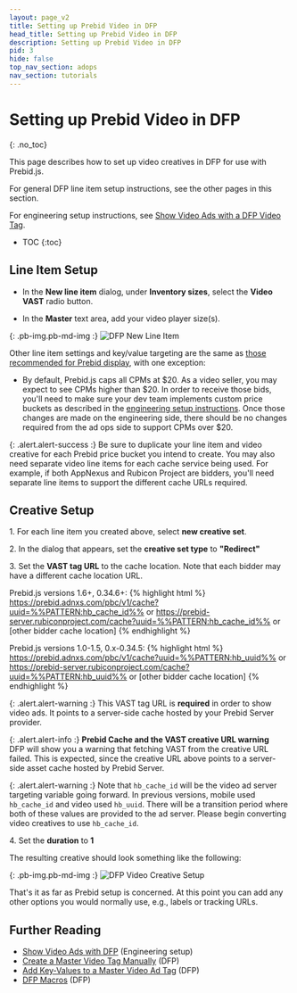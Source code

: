 ```yaml
---
layout: page_v2
title: Setting up Prebid Video in DFP
head_title: Setting up Prebid Video in DFP
description: Setting up Prebid Video in DFP
pid: 3
hide: false
top_nav_section: adops
nav_section: tutorials
---
```


<div class="bs-docs-section" markdown="1">

# Setting up Prebid Video in DFP
{: .no_toc}

This page describes how to set up video creatives in DFP for use with Prebid.js.

For general DFP line item setup instructions, see the other pages in this section.

For engineering setup instructions, see
[Show Video Ads with a DFP Video Tag]({{site.baseurl}}/dev-docs/show-video-with-a-dfp-video-tag.html).

* TOC
{:toc}

## Line Item Setup

- In the **New line item** dialog, under **Inventory sizes**, select the **Video VAST** radio button.

- In the **Master** text area, add your video player size(s).

{: .pb-img.pb-md-img :}
![DFP New Line Item]({{site.baseurl}}/assets/images/ad-ops/dfp-creative-setup/dfp-creative-setup-03.png)

Other line item settings and key/value targeting are the same as [those recommended for Prebid display]({{site.baseurl}}/adops/step-by-step.html#step-1-add-a-line-item), with one exception:

+ By default, Prebid.js caps all CPMs at $20.  As a video seller, you may expect to see CPMs higher than $20.  In order to receive those bids, you'll need to make sure your dev team implements custom price buckets as described in the [engineering setup instructions]({{site.baseurl}}/dev-docs/show-video-with-a-dfp-video-tag.html).  Once those changes are made on the engineering side, there should be no changes required from the ad ops side to support CPMs over $20.

{: .alert.alert-success :}
Be sure to duplicate your line item and video creative for each Prebid price bucket you intend to create. You may also need separate video line items for each cache service being used. For example, if both AppNexus and Rubicon Project are bidders, you'll need separate line items to support the different cache URLs required.

## Creative Setup

1\. For each line item you created above, select **new creative set**.

2\. In the dialog that appears, set the **creative set type** to **"Redirect"**

3\. Set the **VAST tag URL** to the cache location. Note that each bidder may have a different cache location URL.

Prebid.js versions 1.6+, 0.34.6+:
{% highlight html %}
   https://prebid.adnxs.com/pbc/v1/cache?uuid=%%PATTERN:hb_cache_id%%
or
   https://prebid-server.rubiconproject.com/cache?uuid=%%PATTERN:hb_cache_id%%
or
   [other bidder cache location]
{% endhighlight %}

Prebid.js versions 1.0-1.5, 0.x-0.34.5:
{% highlight html %}
   https://prebid.adnxs.com/pbc/v1/cache?uuid=%%PATTERN:hb_uuid%%
or
   https://prebid-server.rubiconproject.com/cache?uuid=%%PATTERN:hb_uuid%%
or
   [other bidder cache location]
{% endhighlight %}

   {: .alert.alert-warning :}
   This VAST tag URL is **required** in order to show video ads.  It points to
   a server-side cache hosted by your Prebid Server provider.

   {: .alert.alert-info :}
   **Prebid Cache and the VAST creative URL warning**  
   DFP will show you a warning that fetching VAST from the creative
   URL failed.  This is expected, since the creative URL above points
   to a server-side asset cache hosted by Prebid Server.

   {: .alert.alert-warning :}
   Note that `hb_cache_id` will be the video ad server targeting variable going forward.
   In previous versions, mobile used `hb_cache_id` and video used `hb_uuid`. There will be a
   transition period where both of these values are provided to the ad server.
   Please begin converting video creatives to use `hb_cache_id`.

4\. Set the **duration** to **1**

The resulting creative should look something like the following:

{: .pb-img.pb-md-img :}
![DFP Video Creative Setup]({{site.baseurl}}/assets/images/ad-ops/dfp-creative-setup/dfp-creative-setup-04.png)

That's it as far as Prebid setup is concerned.  At this point you can add any other options you would normally use, e.g., labels or tracking URLs.

## Further Reading

+ [Show Video Ads with DFP]({{site.baseurl}}/dev-docs/show-video-with-a-dfp-video-tag.html) (Engineering setup)
+ [Create a Master Video Tag Manually](https://support.google.com/dfp_premium/answer/1068325?hl=en&ref_topic=2480647) (DFP)
+ [Add Key-Values to a Master Video Ad Tag](https://support.google.com/dfp_premium/answer/1080597) (DFP)
+ [DFP Macros](https://support.google.com/dfp_premium/answer/1242718) (DFP)

</div>

